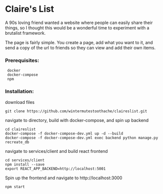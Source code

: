 # Claire's List

A 90s loving friend wanted a website where people can easily share their things,
so I thought this would be a wonderful time to experiment with a brutalist
framework.

The page is fairly simple. You create a page, add what you want to it, and
send a copy of the url to friends so they can view and add their own items.

### Prerequisites:

```
 docker
 docker-compose
 npm
 ```

### Installation:

download files
```
git clone https://github.com/wintermutestoothache/claireslist.git
```
navigate to directory, build with docker-compose, and spin up backend
```
cd claireslist
docker-compose -f docker-compose-dev.yml up -d --build
docker-compose -f docker-compose-dev.yml exec backend python manage.py recreate_db
```
navigate to services/client and build react frontend
```
cd services/client
npm install --save
export REACT_APP_BACKEND=http://localhost:5001
```
Spin up the frontend and navigate to http://localhost:3000
```
npm start
```
